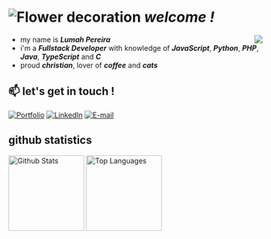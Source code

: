 # ![Flower decoration](https://images-wixmp-ed30a86b8c4ca887773594c2.wixmp.com/f/cf2836cb-5893-4a6c-b156-5a89d94fc721/dcajw75-99774a60-d3a9-46b2-9305-beaecb70b8de.gif?token=eyJ0eXAiOiJKV1QiLCJhbGciOiJIUzI1NiJ9.eyJzdWIiOiJ1cm46YXBwOjdlMGQxODg5ODIyNjQzNzNhNWYwZDQxNWVhMGQyNmUwIiwiaXNzIjoidXJuOmFwcDo3ZTBkMTg4OTgyMjY0MzczYTVmMGQ0MTVlYTBkMjZlMCIsIm9iaiI6W1t7InBhdGgiOiJcL2ZcL2NmMjgzNmNiLTU4OTMtNGE2Yy1iMTU2LTVhODlkOTRmYzcyMVwvZGNhanc3NS05OTc3NGE2MC1kM2E5LTQ2YjItOTMwNS1iZWFlY2I3MGI4ZGUuZ2lmIn1dXSwiYXVkIjpbInVybjpzZXJ2aWNlOmZpbGUuZG93bmxvYWQiXX0.BYbYCmas43SNsPluj2NOmjLpfWxMfZ4QwIZadpwizHs) *welcome !*
<img align="right" src="https://images-wixmp-ed30a86b8c4ca887773594c2.wixmp.com/f/cf2836cb-5893-4a6c-b156-5a89d94fc721/dcb702r-5e0d288b-85a9-40ea-94b5-11b21c056d44.gif?token=eyJ0eXAiOiJKV1QiLCJhbGciOiJIUzI1NiJ9.eyJzdWIiOiJ1cm46YXBwOjdlMGQxODg5ODIyNjQzNzNhNWYwZDQxNWVhMGQyNmUwIiwiaXNzIjoidXJuOmFwcDo3ZTBkMTg4OTgyMjY0MzczYTVmMGQ0MTVlYTBkMjZlMCIsIm9iaiI6W1t7InBhdGgiOiJcL2ZcL2NmMjgzNmNiLTU4OTMtNGE2Yy1iMTU2LTVhODlkOTRmYzcyMVwvZGNiNzAyci01ZTBkMjg4Yi04NWE5LTQwZWEtOTRiNS0xMWIyMWMwNTZkNDQuZ2lmIn1dXSwiYXVkIjpbInVybjpzZXJ2aWNlOmZpbGUuZG93bmxvYWQiXX0.uA-eY5iAZEzQ0nFZVB0epWfe4ZW8DfrYPiu5XZiueyk">

- my name is ***Lumah Pereira***
- i'm a ***Fullstack Developer*** with knowledge of ***JavaScript***, ***Python***, ***PHP***, ***Java***, ***TypeScript*** and ***C***
- proud ***christian***, lover of ***coffee*** and ***cats***

## 📫 let's get in touch !
[![Portfolio](https://img.shields.io/badge/Portfolio-D47CBC.svg?logo=vercel&logoColor=white)](https://lumah-pereira.vercel.app/)
[![LinkedIn](https://custom-icon-badges.demolab.com/badge/LinkedIn-0A66C2?logo=linkedin-white&logoColor=fff)](https://www.linkedin.com/in/lumah-pereira)
[![E-mail](https://img.shields.io/badge/Email-lumah.pereira26@gmail.com-pink)](mailto:lumah.pereira26@email.com)

## github statistics
<div>
  <img src="https://github-readme-stats.vercel.app/api?username=lumahloi&show_icons=true&theme=dracula&title_color=d679bf" alt="Github Stats" height="150"> 
  <img src="https://github-readme-stats.vercel.app/api/top-langs/?username=lumahloi&layout=compact&theme=dracula&title_color=d679bf&hide=html,css,scss,astro,mdx" alt="Top Languages" height="150"> 
</div>

